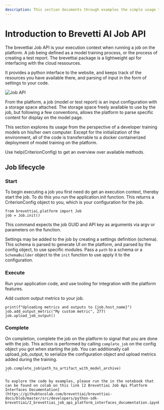 ```yaml
---
description: This section documents through examples the simple usage the job api's to access a model training job's artifacts, datasets and lots of other stuff  in a development context
---
```

# Introduction to Brevetti AI Job API
The brevettiai Job API is your execution context when running a job on the platform. A job being defined as a model training process, or the process of creating a test report. The brevettiai package is a lightweight api for interfacing with the cloud ressources.

It provides a python interface to the website, and keeps track of the resources you have available there, and parsing of input in the form of settings to your code.

![Job API](https://gblobscdn.gitbook.com/assets%2F-LY12YhLSCDWlqNaQqWT%2Fsync%2F5bd21284c912c0d6b26828d4d36358c7445f44fd.png)

From the platform, a job \(model or test report\) is an input configuration with a storage space attached. The storage space freely available to use by the job, but following a few conventions, allows the platform to parse specific content for display on the model page.

This section explores its usage from the perspective of a developer training models on his/her own computer.
Except for the initialization of the environment, all of the code is transferrable to a docker containerized deployment of model training on the platform.

Use help(CriterionConfig) to get an overview over available methods.

## Job lifecycle

### Start

To begin executing a job you first need do get an execution context, thereby start the job. To do this you run the application.init function. This returns a CriterionConfig object to you, which is your configuration for the job.

```text
from brevettiai.platform import Job
job = Job.init()
```

This command expects the job GUID and API key as arguments via argv or parameters on the function.

Settings may be added to the job by creating a settings definition \(schema\). This schema is parsed to generate UI on the platform, and parsed by the config object, to use specific modules. Pass a `path` to a schema or a `SchemaBuilder` object to the `init` function to use apply it to the configuration.

### Execute

Run your application code, and use tooling for integration with the platform features.

Add custom output metrics to your job.

```text
print(f"Uploading metrics and outputs to {job.host_name}")
job.add_output_metric("My custom metric", 277)
job.upload_job_output()
```

### Complete

On completion, complete the job on the platform to signal that you are done with the job. This action is performed by calling `complete_job` on the config object you got when starting the job. You can additionally call upload\_job\_output, to serialize the configuration object and upload metrics added during the training. 

```text
job.complete_job(path_to_artifact_with_model_archive)
``

To explore the code by examples, please run the in the notebook that can be found on colab on this link [2 Brevettiai Job Api Platform Interfaces Documentation](https://githubtocolab.com/brevettiai/brevettiai-docs/blob/master/src/developers/python-sdk-brevettiai/2_brevettiai_job_api_platform_interfaces_documentation.ipynb)